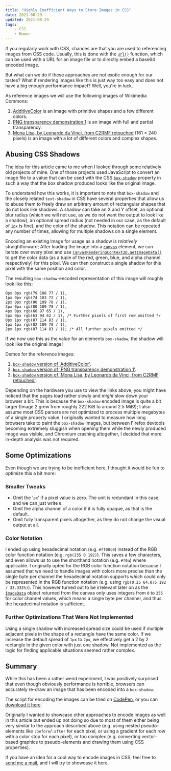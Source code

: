 ```yaml
---
title: "Highly Inefficient Ways to Store Images in CSS"
date: 2021-08-29
updated: 2021-08-29
tags:
    - CSS
    - Humor
---
```


If you regularly work with CSS, chances are that you are used to referencing images from CSS code. Usually, this is done with the [`url()`](<https://developer.mozilla.org/en-US/docs/Web/CSS/url()>) function, which can be used with a URL for an image file or to directly embed a base64 encoded image.

But what can we do if these approaches are not exotic enough for our tastes? What if rendering images like this is just way too easy and does not have a big enough performance impact? Well, you're in luck.

<!-- more -->

As reference images we will use the following images of Wikimedia Commons:

1.  [AdditiveColor](https://commons.wikimedia.org/wiki/File:AdditiveColor.svg) is an image with primitive shapes and a few different colors.
2.  [PNG transparency demonstration 1](https://commons.wikimedia.org/wiki/File:PNG_transparency_demonstration_1.png) is an image with full and partial transparency.
3.  [Mona Lisa, by Leonardo da Vinci, from C2RMF retouched](https://commons.wikimedia.org/wiki/File:Mona_Lisa,_by_Leonardo_da_Vinci,_from_C2RMF_retouched.jpg) (161 × 240 pixels) is an image with a lot of different colors and complex shapes.

## Abusing CSS Shadows

The idea for this article came to me when I looked through some relatively old projects of mine. One of those projects used JavaScript to convert an image file to a value that can be used with the CSS [`box-shadow`](https://developer.mozilla.org/en-US/docs/Web/CSS/box-shadow) property in such a way that the box shadow produced looks like the original image.

To understand how this works, it is important to note that `box-shadow` and the closely related `text-shadow` in CSS have several properties that allow us to abuse them to freely draw an arbitrary amount of rectangular shapes that do not look like shadows: A shadow can take an X and Y offset, an optional blur radius (which we will not use, as we do not want the output to look like a shadow), an optional spread radius (not needed in our case, as the default of `1px` is fine), and the color of the shadow. This notation can be repeated any number of times, allowing for multiple shadows on a single element.

Encoding an existing image for usage as a shadow is _relatively_ straightforward; After loading the image into a [`canvas`](https://developer.mozilla.org/en-US/docs/Web/HTML/Element/canvas) element, we can iterate over every pixel and use [`CanvasRenderingContext2D.getImageData()`](https://developer.mozilla.org/en-US/docs/Web/API/CanvasRenderingContext2D/getImageData) to get the color data (as a tuple of the red, green, blue, and alpha channel respectively) for this pixel. We can then construct a single shadow for this pixel with the same position and color.

The resulting `box-shadow`-encoded representation of this image will roughly look like this:

```
0px 0px rgb(79 108 77 / 1),
1px 0px rgb(74 103 72 / 1),
2px 0px rgb(80 109 78 / 1),
3px 0px rgb(80 109 78 / 1),
4px 0px rgb(66 97 65 / 1),
5px 0px rgb(63 94 62 / 1), /* Further pixels of first row omitted */
0px 1px rgb(87 114 83 / 1),
1px 1px rgb(82 109 78 / 1),
2px 1px rgb(87 114 83 / 1); /* All further pixels omitted */
```

If we now use this as the value for an elements `box-shadow`, the shadow will look like the original image!

Demos for the reference images:

1.  [`box-shadow` version of 'AdditiveColor'](https://apps.rilling.dev/box-shadow-image/demo1.html).
2.  [`box-shadow` version of 'PNG transparency demonstration 1'](https://apps.rilling.dev/box-shadow-image/demo2.html).
3.  [`box-shadow` version of 'Mona Lisa, by Leonardo da Vinci, from C2RMF retouched'](https://apps.rilling.dev/box-shadow-image/demo3.html).

Depending on the hardware you use to view the links above, you might have noticed that the pages load rather slowly and _might_ slow down your browser a bit. This is because the `box-shadow` encoded image is quite a bit larger (Image 2 grew from roughly 222 KiB to around 2.5 MiB!); I also assume most CSS parsers are not optimized to process multiple megabytes of a single property value.
I originally wanted to measure how long browsers take to paint the `box-shadow` images, but between Firefox devtools becoming extremely sluggish when opening them while the newly produced image was visible, and Chromium crashing altogether, I decided that more in-depth analysis was not required.

## Some Optimizations

Even though we are trying to be inefficient here, I thought it would be fun to optimize this a bit more:

### Smaller Tweaks

-   Omit the '`px`' if a pixel value is zero. The unit is redundant in this case, and we can just write `0`.
-   Omit the alpha channel of a color if it is fully opaque, as that is the default.
-   Omit fully transparent pixels altogether, as they do not change the visual output at all.

### Color Notation

I ended up using hexadecimal notation (e.g. `#ff00c0`) instead of the RGB color function notation (e.g. `rgb(255 0 192)`). This saves a few characters, and even allows us to use the shorthand notation (e.g. `#f0a`) where applicable.
I originally opted for the RGB color function notation because I assumed that we need to handle images with colors more precise than the single byte per channel the hexadecimal notation supports which could only be represented in the RGB function notation (e.g. using `rgb(0.25 64.075 192 / 33.333%)`). This however turned out to be irrelevant later on as the [`ImageData`](https://developer.mozilla.org/en-US/docs/Web/API/ImageData) object returned from the canvas only uses integers from `0` to `255` for color channel values, which means a single byte per channel, and thus the hexadecimal notation is sufficient.

### Further Optimizations That Were Not Implemented

Using a single shadow with increased spread size could be used if multiple adjacent pixels in the shape of a rectangle have the same color. If we increase the default spread of `1px` to `2px`, we effectively get a 2 by 2 rectangle in the given color with just one shadow. Not implemented as the logic for finding applicable situations seemed rather complex.

## Summary

While this has been a rather weird experiment, I was positively surprised that even though obviously performance is horrible, browsers can accurately re-draw an image that has been encoded into a `box-shadow`.

The script for encoding the images can be tried on [CodePen](https://codepen.io/FelixRilling/full/xxdrwRe), or you can [download it here](https://gist.github.com/FelixRilling/82a6c6efad4be263ae43ea9d8e2f23a3).

Originally I wanted to showcase other approaches to encode images as well in this article but ended up not doing so due to most of them either being very similar to the approach described above (e.g. using nested pseudo-elements like `:before`/`:after` for each pixel, or using a gradient for each row with a color stop for each pixel), or too complex (e.g. converting vector-based graphics to pseudo-elements and drawing them using CSS properties).

If you have an idea for a cool way to encode images in CSS, feel free to [send me a mail](/contact), and I will try to showcase it here.
